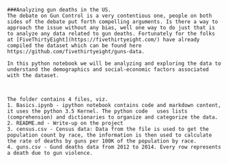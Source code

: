     ###Analyzing gun deaths in the US.
    The debate on Gun Control is a very contentious one, people on both sides of the debate put forth compelling arguments. Is there a way to approach the issue without any bias, well one way to do just that is to analyze any data related to gun deaths. Fortunately for the folks at [FiveThirtyEight](https://fivethirtyeight.com/) have already compiled the dataset which can be found here  https://github.com/fivethirtyeight/guns-data.   

    In this python notebook we will be analyzing and exploring the data to understand the demographics and social-economic factors associated with the dataset.



    The folder contains 4 files, viz.
    1. Basics.ipynb - ipython notebook contains code and markdown content, it uses the python 3.5 Kernel. The python code   uses lists (comprehension) and dictionaries to organize and categorize the data.
    2. README.md - Write-up on the project
    3. census.csv - Census data: Data from the file is used to get the population count by race, the information is then used to calculate the rate of deaths by guns per 100K of the population by race.
    4. guns.csv - Gund deaths data from 2012 to 2014. Every row represents a death due to gun violence.
